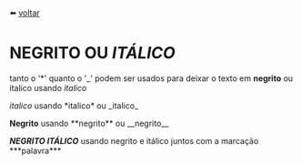  :arrow_left:  [voltar](./README.md)
# **NEGRITO** OU *ITÁLICO*

tanto o '\*' quanto o '\_' podem ser usados para deixar o texto em **negrito** ou italico usando *italico* 

*italico* usando \*italico* ou \_italico_

**Negrito** usando \*\*negrito** ou  \_\_negrito__

***NEGRITO ITÁLICO***  usando negrito e itálico juntos com a marcação \*\*\*palavra***